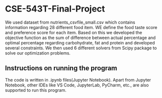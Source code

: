 # CSE-543T-Final-Project
 We used dataset from nutrients_csvfile_small.csv which contains information regarding 28 different food item. 
 WE define the food taste score and preference score for each item.
 Based on this we developed the objective function as the sum of difference between actual percentage and optimal percentage regarding carbohydrate, fat and protein and developed several constraints. 
 We then used 6 different solvers from Scipy package to solve our optimization problems.

## Instructions on running the program
 The code is written in .ipynb files(Jupyter Notebook).
Apart from Jupyter Notebook, other IDEs like VS Code, JupyterLab, PyCharm, etc., are also supported to run this program.
